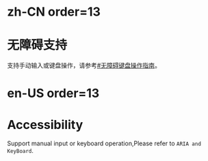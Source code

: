 # zh-CN order=13

# 无障碍支持

支持手动输入或键盘操作，请参考[#无障碍键盘操作指南](#无障碍键盘操作指南)。

# en-US order=13

# Accessibility

Support manual input or keyboard operation,Please refer to `ARIA and KeyBoard`.
